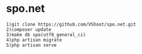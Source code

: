 # spo.net
	
	1)git clone https://github.com/VShoot/spo.net.git	
	2)composer update
	3)make db spo(utf8_general_ci)
	4)php artisan migrate	
	5)php artisan serve

